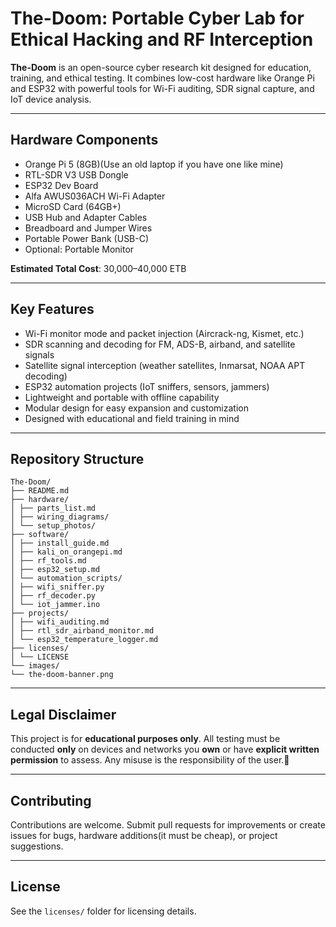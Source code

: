 # The-Doom: Portable Cyber Lab for Ethical Hacking and RF Interception

**The-Doom** is an open-source cyber research kit designed for education, training, and ethical testing. It combines low-cost hardware like Orange Pi and ESP32 with powerful tools for Wi-Fi auditing, SDR signal capture, and IoT device analysis.

---

## Hardware Components

- Orange Pi 5 (8GB)(Use an old laptop if you have one like mine)
- RTL-SDR V3 USB Dongle
- ESP32 Dev Board
- Alfa AWUS036ACH Wi-Fi Adapter
- MicroSD Card (64GB+)
- USB Hub and Adapter Cables
- Breadboard and Jumper Wires
- Portable Power Bank (USB-C)
- Optional: Portable Monitor

**Estimated Total Cost**: 30,000–40,000 ETB

---

## Key Features

- Wi-Fi monitor mode and packet injection (Aircrack-ng, Kismet, etc.)
- SDR scanning and decoding for FM, ADS-B, airband, and satellite signals
- Satellite signal interception (weather satellites, Inmarsat, NOAA APT decoding)
- ESP32 automation projects (IoT sniffers, sensors, jammers)
- Lightweight and portable with offline capability
- Modular design for easy expansion and customization
- Designed with educational and field training in mind

---

## Repository Structure

    The-Doom/
    ├── README.md
    ├── hardware/
    │ ├── parts_list.md
    │ ├── wiring_diagrams/
    │ └── setup_photos/
    ├── software/
    │ ├── install_guide.md
    │ ├── kali_on_orangepi.md
    │ ├── rf_tools.md
    │ ├── esp32_setup.md
    │ └── automation_scripts/
    │ ├── wifi_sniffer.py
    │ ├── rf_decoder.py
    │ └── iot_jammer.ino
    ├── projects/
    │ ├── wifi_auditing.md
    │ ├── rtl_sdr_airband_monitor.md
    │ └── esp32_temperature_logger.md
    ├── licenses/
    │ └── LICENSE
    └── images/
    └── the-doom-banner.png

---

## Legal Disclaimer

This project is for **educational purposes only**. All testing must be conducted **only** on devices and networks you **own** or have **explicit written permission** to assess. Any misuse is the responsibility of the user.🌚

---

## Contributing

Contributions are welcome. Submit pull requests for improvements or create issues for bugs, hardware additions(it must be cheap), or project suggestions.

---

## License

See the `licenses/` folder for licensing details.
